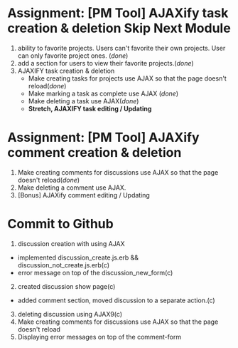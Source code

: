 # Assignment: [PM Tool] AJAXify task creation & deletion Skip Next Module

1. ability to favorite projects. Users can't favorite their own projects.
   User can only favorite project ones. (*done*)
2. add a section for users to view their favorite projects.(*done*)
3. AJAXIFY task creation & deletion
    - Make creating tasks for projects use AJAX so that the page doesn't reload(*done*)
    - Make marking a task as complete use AJAX (*done*)
    - Make deleting a task use AJAX(*done*)
    - **Stretch, AJAXIFY task editing / Updating**

# Assignment: [PM Tool] AJAXify comment creation & deletion
1. Make creating comments for discussions use AJAX so that the page doesn't reload(*done*)
2. Make deleting a comment use AJAX.
3. [Bonus] AJAXify comment editing / Updating


# Commit to Github

1. discussion creation with using AJAX
  - implemented discussion_create.js.erb && discussion_not_create.js.erb(c)
  - error message on top of the discussion_new_form(c)
2. created discussion show page(c)
  - added comment section, moved discussion to a separate action.(c)
3. deleting discussion using AJAX9(c)
4. Make creating comments for discussions use AJAX so that the page doesn't reload
5. Displaying error messages on top of the comment-form
